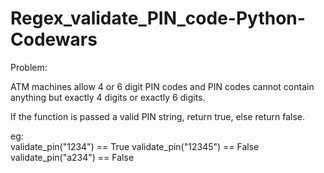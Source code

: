 # Regex_validate_PIN_code-Python-Codewars

Problem:

ATM machines allow 4 or 6 digit PIN codes and PIN codes cannot contain anything but exactly 4 digits or exactly 6 digits.

If the function is passed a valid PIN string, return true, else return false.

eg:  
validate_pin("1234") == True validate_pin("12345") == False validate_pin("a234") == False
